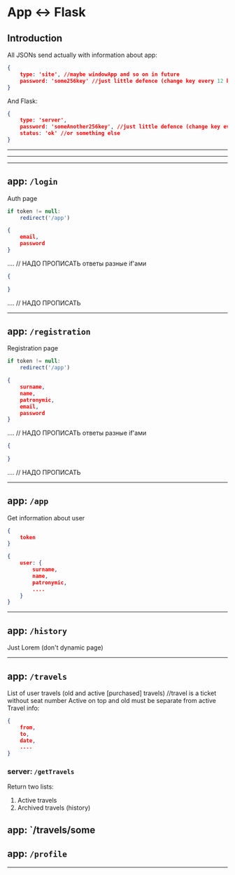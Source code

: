 # App <-> Flask

## Introduction
All JSONs send actually with information about app: 
```JSON
{
    type: 'site', //maybe windowApp and so on in future
    password: 'some256key' //just little defence (change key every 12 hours on server side)
}
```
And Flask: 
```JSON
{
    type: 'server',
    password: 'someAnother256key', //just little defence (change key every 12 hours on server side)
    status: 'ok' //or something else
}
```

---
---
---

## app: `/login`
Auth page

```js
if token != null:
    redirect('/app')
```
```JSON
{
    email, 
    password
}
```
.... // НАДО ПРОПИСАТЬ ответы разные if'ами
```JSON
{
    
}
```
.... // НАДО ПРОПИСАТЬ

---

## app: `/registration`
Registration page

```js
if token != null:
    redirect('/app')
```
```JSON
{
    surname,
    name,
    patronymic,
    email, 
    password
}
```
.... // НАДО ПРОПИСАТЬ ответы разные if'ами
```JSON
{
    
}
```
.... // НАДО ПРОПИСАТЬ

---

## app: `/app`

Get information about user 

```JSON
{
    token
}
```
```JSON
{
    user: {
        surname,
        name,
        patronymic,
        ....
    }
}
```
---

## app: `/history`
Just Lorem (don't dynamic page)

---

## app: `/travels`
List of user travels (old and active [purchased] travels) //travel is a ticket without seat number
Active on top and old must be separate from active
Travel info: 
```JSON
{
    from,
    to,
    date,
    ....
}
```
### server: `/getTravels`
Return two lists: 
1. Active travels 
2. Archived travels (history)

## app: `/travels/some
## app: `/profile`

---